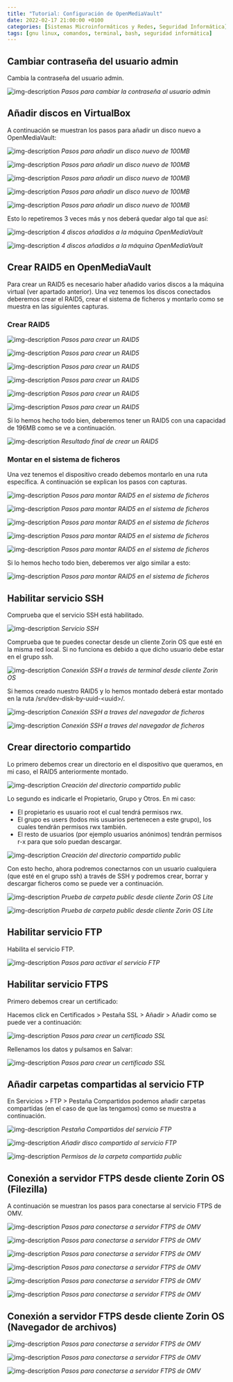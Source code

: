 ```yaml
---
title: "Tutorial: Configuración de OpenMediaVault"
date: 2022-02-17 21:00:00 +0100
categories: [Sistemas Microinformáticos y Redes, Seguridad Informática]
tags: [gnu linux, comandos, terminal, bash, seguridad informática]
---
```


## Cambiar contraseña del usuario admin

Cambia la contraseña del usuario admin.

![img-description](/assets/img/tutorial-instalacion-openmediavault/omv-password.png)
_Pasos para cambiar la contraseña al usuario admin_

## Añadir discos en VirtualBox

A continuación se muestran los pasos para añadir un disco nuevo a OpenMediaVault:

![img-description](/assets/img/tutorial-configuracion-openmediavault/anadirDisco1.png)
_Pasos para añadir un disco nuevo de 100MB_

![img-description](/assets/img/tutorial-configuracion-openmediavault/anadirDisco2.png)
_Pasos para añadir un disco nuevo de 100MB_

![img-description](/assets/img/tutorial-configuracion-openmediavault/anadirDisco3.png)
_Pasos para añadir un disco nuevo de 100MB_

![img-description](/assets/img/tutorial-configuracion-openmediavault/anadirDisco4.png)
_Pasos para añadir un disco nuevo de 100MB_

![img-description](/assets/img/tutorial-configuracion-openmediavault/anadirDisco5.png)
_Pasos para añadir un disco nuevo de 100MB_

Esto lo repetiremos 3 veces más y nos deberá quedar algo tal que así:

![img-description](/assets/img/tutorial-configuracion-openmediavault/anadirDisco6.png)
_4 discos añadidos a la máquina OpenMediaVault_

![img-description](/assets/img/tutorial-configuracion-openmediavault/anadirDisco7.png)
_4 discos añadidos a la máquina OpenMediaVault_

## Crear RAID5 en OpenMediaVault

Para crear un RAID5 es necesario haber añadido varios discos a la máquina virtual (ver apartado anterior). Una vez tenemos los discos conectados deberemos crear el RAID5, crear el sistema de ficheros y montarlo como se muestra en las siguientes capturas.

### Crear RAID5

![img-description](/assets/img/tutorial-configuracion-openmediavault/raid1.png)
_Pasos para crear un RAID5_

![img-description](/assets/img/tutorial-configuracion-openmediavault/raid2.png)
_Pasos para crear un RAID5_

![img-description](/assets/img/tutorial-configuracion-openmediavault/raid3.png)
_Pasos para crear un RAID5_

![img-description](/assets/img/tutorial-configuracion-openmediavault/raid4.png)
_Pasos para crear un RAID5_

![img-description](/assets/img/tutorial-configuracion-openmediavault/raid5.png)
_Pasos para crear un RAID5_

![img-description](/assets/img/tutorial-configuracion-openmediavault/raid6.png)
_Pasos para crear un RAID5_

Si lo hemos hecho todo bien, deberemos tener un RAID5 con una capacidad de 196MB como se ve a continuación.

![img-description](/assets/img/tutorial-configuracion-openmediavault/raid7.png)
_Resultado final de crear un RAID5_

### Montar en el sistema de ficheros

Una vez tenemos el dispositivo creado debemos montarlo en una ruta específica. A continuación se explican los pasos con capturas.

![img-description](/assets/img/tutorial-configuracion-openmediavault/raid8.png)
_Pasos para montar RAID5 en el sistema de ficheros_

![img-description](/assets/img/tutorial-configuracion-openmediavault/raid9.png)
_Pasos para montar RAID5 en el sistema de ficheros_

![img-description](/assets/img/tutorial-configuracion-openmediavault/raid10.png)
_Pasos para montar RAID5 en el sistema de ficheros_

![img-description](/assets/img/tutorial-configuracion-openmediavault/raid11.png)
_Pasos para montar RAID5 en el sistema de ficheros_

![img-description](/assets/img/tutorial-configuracion-openmediavault/raid13.png)
_Pasos para montar RAID5 en el sistema de ficheros_

Si lo hemos hecho todo bien, deberemos ver algo similar a esto:

![img-description](/assets/img/tutorial-configuracion-openmediavault/raid12.png)
_Pasos para montar RAID5 en el sistema de ficheros_

## Habilitar servicio SSH

Comprueba que el servicio SSH está habilitado.

![img-description](/assets/img/tutorial-instalacion-openmediavault/omv-ssh.png)
_Servicio SSH_

Comprueba que te puedes conectar desde un cliente Zorin OS que esté en la misma red local. Si no funciona es debido a que dicho usuario debe estar en el grupo ssh.

![img-description](/assets/img/tutorial-configuracion-openmediavault/conexionSshDesdeCliente.png)
_Conexión SSH a través de terminal desde cliente Zorin OS_

Si hemos creado nuestro RAID5 y lo hemos montado deberá estar montado en la ruta /srv/dev-disk-by-uuid-\<uuid\>/.

![img-description](/assets/img/tutorial-configuracion-openmediavault/raid14.png)
_Conexión SSH a traves del navegador de ficheros_

![img-description](/assets/img/tutorial-configuracion-openmediavault/raid15.png)
_Conexión SSH a traves del navegador de ficheros_

## Crear directorio compartido

Lo primero debemos crear un directorio en el dispositivo que queramos, en mi caso, el RAID5 anteriormente montado.

![img-description](/assets/img/tutorial-configuracion-openmediavault/shared1.png)
_Creación del directorio compartido public_

Lo segundo es indicarle el Propietario, Grupo y Otros. En mi caso:

- El propietario es usuario root el cual tendrá permisos rwx.
- El grupo es users (todos mis usuarios pertenecen a este grupo), los cuales tendrán permisos rwx también.
- El resto de usuarios (por ejemplo usuarios anónimos) tendrán permisos r-x para que solo puedan descargar.

![img-description](/assets/img/tutorial-configuracion-openmediavault/shared2.png)
_Creación del directorio compartido public_

Con esto hecho, ahora podremos conectarnos con un usuario cualquiera (que esté en el grupo ssh) a través de SSH y podremos crear, borrar y descargar ficheros como se puede ver a continuación.

![img-description](/assets/img/tutorial-configuracion-openmediavault/shared3.png)
_Prueba de carpeta public desde cliente Zorin OS Lite_

![img-description](/assets/img/tutorial-configuracion-openmediavault/shared4.png)
_Prueba de carpeta public desde cliente Zorin OS Lite_

## Habilitar servicio FTP

Habilita el servicio FTP.

![img-description](/assets/img/tutorial-instalacion-openmediavault/omv-ftp.png)
_Pasos para activar el servicio FTP_

## Habilitar servicio FTPS

Primero debemos crear un certificado:

Hacemos click en Certificados > Pestaña SSL > Añadir > Añadir como se puede ver a continuación:

![img-description](/assets/img/tutorial-configuracion-openmediavault/ftps2.png)
_Pasos para crear un certificado SSL_

Rellenamos los datos y pulsamos en Salvar:

![img-description](/assets/img/tutorial-configuracion-openmediavault/ftps3.png)
_Pasos para crear un certificado SSL_

## Añadir carpetas compartidas al servicio FTP

En Servicios > FTP > Pestaña Compartidos podemos añadir carpetas compartidas (en el caso de que las tengamos) como se muestra a continuación.

![img-description](/assets/img/tutorial-configuracion-openmediavault/ftps5.png)
_Pestaña Compartidos del servicio FTP_

![img-description](/assets/img/tutorial-configuracion-openmediavault/ftps6.png)
_Añadir disco compartido al servicio FTP_

![img-description](/assets/img/tutorial-configuracion-openmediavault/ftps7.png)
_Permisos de la carpeta compartida public_

## Conexión a servidor FTPS desde cliente Zorin OS (Filezilla)

A continuación se muestran los pasos para conectarse al servicio FTPS de OMV.

![img-description](/assets/img/tutorial-configuracion-openmediavault/fptsCliente1.png)
_Pasos para conectarse a servidor FTPS de OMV_

![img-description](/assets/img/tutorial-configuracion-openmediavault/fptsCliente2.png)
_Pasos para conectarse a servidor FTPS de OMV_

![img-description](/assets/img/tutorial-configuracion-openmediavault/fptsCliente3.png)
_Pasos para conectarse a servidor FTPS de OMV_

![img-description](/assets/img/tutorial-configuracion-openmediavault/fptsCliente4.png)
_Pasos para conectarse a servidor FTPS de OMV_

![img-description](/assets/img/tutorial-configuracion-openmediavault/fptsCliente5.png)
_Pasos para conectarse a servidor FTPS de OMV_

![img-description](/assets/img/tutorial-configuracion-openmediavault/fptsCliente6.png)
_Pasos para conectarse a servidor FTPS de OMV_

## Conexión a servidor FTPS desde cliente Zorin OS (Navegador de archivos)

![img-description](/assets/img/tutorial-configuracion-openmediavault/fptsCliente7.png)
_Pasos para conectarse a servidor FTPS de OMV_

![img-description](/assets/img/tutorial-configuracion-openmediavault/fptsCliente8.png)
_Pasos para conectarse a servidor FTPS de OMV_  

![img-description](/assets/img/tutorial-configuracion-openmediavault/fptsCliente10.png)
_Pasos para conectarse a servidor FTPS de OMV_

